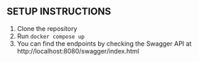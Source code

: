 ##  SETUP INSTRUCTIONS

1. Clone the repository
2. Run `docker compose up`
3. You can find the endpoints by checking the Swagger API at http://localhost:8080/swagger/index.html
